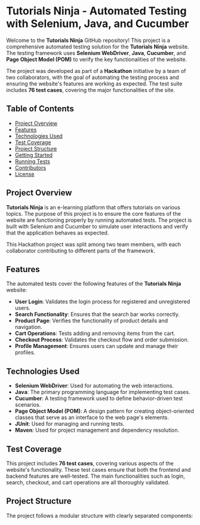 # Tutorials Ninja - Automated Testing with Selenium, Java, and Cucumber

Welcome to the **Tutorials Ninja** GitHub repository! This project is a comprehensive automated testing solution for the **Tutorials Ninja** website. The testing framework uses **Selenium WebDriver**, **Java**, **Cucumber**, and **Page Object Model (POM)** to verify the key functionalities of the website.

The project was developed as part of a **Hackathon** initiative by a team of two collaborators, with the goal of automating the testing process and ensuring the website's features are working as expected. The test suite includes **76 test cases**, covering the major functionalities of the site.

## Table of Contents

- [Project Overview](#project-overview)
- [Features](#features)
- [Technologies Used](#technologies-used)
- [Test Coverage](#test-coverage)
- [Project Structure](#project-structure)
- [Getting Started](#getting-started)
- [Running Tests](#running-tests)
- [Contributors](#contributors)
- [License](#license)

## Project Overview

**Tutorials Ninja** is an e-learning platform that offers tutorials on various topics. The purpose of this project is to ensure the core features of the website are functioning properly by running automated tests. The project is built with Selenium and Cucumber to simulate user interactions and verify that the application behaves as expected.

This Hackathon project was split among two team members, with each collaborator contributing to different parts of the framework.

## Features

The automated tests cover the following features of the **Tutorials Ninja** website:

- **User Login**: Validates the login process for registered and unregistered users.
- **Search Functionality**: Ensures that the search bar works correctly.
- **Product Page**: Verifies the functionality of product details and navigation.
- **Cart Operations**: Tests adding and removing items from the cart.
- **Checkout Process**: Validates the checkout flow and order submission.
- **Profile Management**: Ensures users can update and manage their profiles.

## Technologies Used

- **Selenium WebDriver**: Used for automating the web interactions.
- **Java**: The primary programming language for implementing test cases.
- **Cucumber**: A testing framework used to define behavior-driven test scenarios.
- **Page Object Model (POM)**: A design pattern for creating object-oriented classes that serve as an interface to the web page's elements.
- **JUnit**: Used for managing and running tests.
- **Maven**: Used for project management and dependency resolution.

## Test Coverage

This project includes **76 test cases**, covering various aspects of the website's functionality. These test cases ensure that both the frontend and backend features are well-tested. The main functionalities such as login, search, checkout, and cart operations are all thoroughly validated.

## Project Structure

The project follows a modular structure with clearly separated components:

